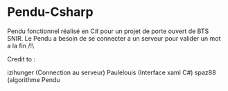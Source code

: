 # Pendu-Csharp
Pendu fonctionnel réalisé en C# pour un projet de porte ouvert de BTS SNIR. Le Pendu a besoin de se connecter a un serveur pour valider un mot a la fin /!\

Credit to :

izihunger (Connection au serveur)
Paulelouis (Interface xaml C#)
spaz88 (algorithme Pendu
